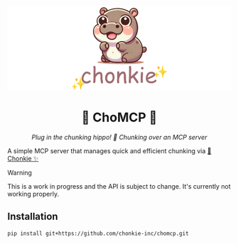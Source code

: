 <div align="center">

![Chonkie Logo](/assets/chonkie_logo_br_transparent_bg.png)

# 🦛 ChoMCP 🔌 

_Plug in the chunking hippo! 🦛 Chunking over an MCP server_

</div>

A simple MCP server that manages quick and efficient chunking via [🦛 Chonkie ✨](https://github.com/chonkie-inc/chonkie)

> [!WARNING]
> This is a work in progress and the API is subject to change. It's currently not working properly.

## Installation

```bash
pip install git+https://github.com/chonkie-inc/chomcp.git
```
